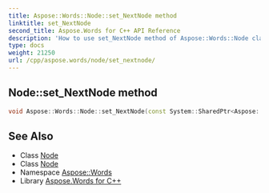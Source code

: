 ```yaml
---
title: Aspose::Words::Node::set_NextNode method
linktitle: set_NextNode
second_title: Aspose.Words for C++ API Reference
description: 'How to use set_NextNode method of Aspose::Words::Node class in C++.'
type: docs
weight: 21250
url: /cpp/aspose.words/node/set_nextnode/
---
```

## Node::set_NextNode method




```cpp
void Aspose::Words::Node::set_NextNode(const System::SharedPtr<Aspose::Words::Node> &value)
```

## See Also

* Class [Node](../)
* Class [Node](../)
* Namespace [Aspose::Words](../../)
* Library [Aspose.Words for C++](../../../)
